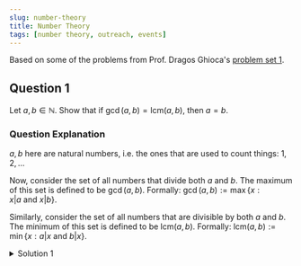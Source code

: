 ```yaml
---
slug: number-theory
title: Number Theory
tags: [number theory, outreach, events]
---
```


Based on some of the problems from Prof. Dragos Ghioca's
[problem set 1](https://personal.math.ubc.ca/~dghioca/courses/537/practice_set_1.pdf).

## Question 1
Let $a, b \in \mathbb{N}$. Show that if $\gcd(a,b) = \text{lcm}(a,b)$, then $a = b$.

### Question Explanation

$a, b$ here are natural numbers, i.e. the ones that are used to count things: $1, 2, \dotso$

Now, consider the set of all numbers that divide both $a$ and $b$.
The maximum of this set is defined to be $\gcd(a,b)$.
Formally: $\gcd(a,b) := \max \{ x : x | a\ \text{and}\ x | b \}$.

Similarly, consider the set of all numbers that are divisible by both $a$ and $b$.
The minimum of this set is defined to be $\text{lcm}(a,b)$.
Formally: $\text{lcm}(a,b) := \min \{ x : a | x\ \text{and}\ b | x \}$.

<details>
  <summary>Solution 1</summary>
  <p>
1. $a | \text{lcm}(a,b)$ and $b | \text{lcm}(a,b)$, thus $a \leq \text{lcm}(a,b)$ and $b \leq \text{lcm}(a,b)$ (by definition).
2. $\gcd(a,b) | a$ and $\gcd(a,b) | b$, thus $\gcd(a,b) \leq a$ and $\gcd(a,b) \leq b$ (by definition).
3. Combine both inequalities together:
 * $\gcd(a,b) \leq a \leq \text{lcm}(a,b)$
 * $\gcd(a,b) \leq b \leq \text{lcm}(a,b)$
4. We are given that $\gcd(a,b) = \text{lcm}(a,b)$, therefore inequalities are actually equalities:
 * $\gcd(a,b) = a = \text{lcm}(a,b)$
 * $\gcd(a,b) = b = \text{lcm}(a,b)$
5. Hence, $a = b$.
  </p>
</details> 
